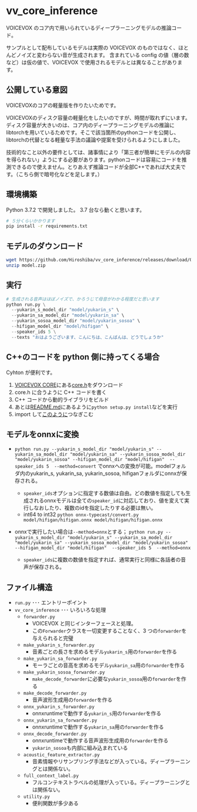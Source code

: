 # vv_core_inference

VOICEVOX のコア内で用いられているディープラーニングモデルの推論コード。

サンプルとして配布しているモデルは実際の VOICEVOX のものではなく、ほとんどノイズと変わらない音が生成されます。
含まれている config の値（層の数など）は仮の値で、VOICEVOX で使用されるモデルとは異なることがあります。

## 公開している意図

VOICEVOXのコアの軽量版を作りたいためです。

VOICEVOXのディスク容量の軽量化をしたいのですが、時間が取れずにいます。ディスク容量が大きいのは、コア内のディープラーニングモデルの推論にlibtorchを用いているためです。そこで該当箇所のpythonコードを公開し、libtorchの代替となる軽量な手法の議論や提案を受けられるようにしました。

技術的なこと以外の要件としては、諸事情により「第三者が簡単にモデルの内容を得られない」ようにする必要があります。pythonコードは容易にコードを推測できるので使えません。とりあえず推論コードが全部C++であれば大丈夫です。（こちら側で暗号化などを足します。）

## 環境構築

Python 3.7.2 で開発しました。 3.7 台なら動くと思います。

```bash
# ５分くらいかかります
pip install -r requirements.txt
```

## モデルのダウンロード

```bash
wget https://github.com/Hiroshiba/vv_core_inference/releases/download/0.0.1/model.zip
unzip model.zip
```

## 実行

```python
# 生成される音声はほぼノイズで、かろうじて母音がわかる程度だと思います
python run.py \
  --yukarin_s_model_dir "model/yukarin_s" \
  --yukarin_sa_model_dir "model/yukarin_sa" \
  --yukarin_sosoa_model_dir "model/yukarin_sosoa" \
  --hifigan_model_dir "model/hifigan" \
  --speaker_ids 5 \
  --texts "おはようございます、こんにちは、こんばんは、どうでしょうか"
```

## C++のコードを python 側に持ってくる場合

Cyhton が便利です。

1. [VOICEVOX CORE](https://github.com/Hiroshiba/voicevox_core/tree/f4844efc65b1a4875442091955af84f671e16887)にある[core.h](https://github.com/Hiroshiba/voicevox_core/blob/f4844efc65b1a4875442091955af84f671e16887/core.h)をダウンロード
2. core.h に合うように C++ コードを書く
3. C++ コードから動的ライブラリをビルド
4. あとは[README.md](https://github.com/Hiroshiba/voicevox_core/tree/f4844efc65b1a4875442091955af84f671e16887#%E3%82%BD%E3%83%BC%E3%82%B9%E3%82%B3%E3%83%BC%E3%83%89%E3%81%8B%E3%82%89%E5%AE%9F%E8%A1%8C)にあるように`python setup.py install`などを実行
5. import して[このように](https://github.com/Hiroshiba/voicevox_core/blob/f4844efc65b1a4875442091955af84f671e16887/example/python/run.py#L21-L25)つなぎこむ

## モデルをonnxに変換
* `python run.py --yukarin_s_model_dir "model/yukarin_s" --yukarin_sa_model_dir "model/yukarin_sa" --yukarin_sosoa_model_dir "model/yukarin_sosoa" --hifigan_model_dir "model/hifigan"  --speaker_ids 5  --method=convert` でonnxへの変換が可能。modelフォルダ内のyukarin_s, yukarin_sa, yukarin_sosoa, hifiganフォルダにonnxが保存される。
  - `speaker_ids`オプションに指定する数値は自由。どの数値を指定しても生成されるonnxモデルは全ての`speaker_id`に対応しており、値を変えて実行しなおしたり、複数のidを指定したりする必要は無い。
  - int64 to int32 `python onnx-typecast/convert.py model/hifigan/hifigan.onnx model/hifigan/hifigan.onnx`

* onnxで実行したい場合は`--method=onnx`とする； `python run.py --yukarin_s_model_dir "model/yukarin_s" --yukarin_sa_model_dir "model/yukarin_sa" --yukarin_sosoa_model_dir "model/yukarin_sosoa" --hifigan_model_dir "model/hifigan"  --speaker_ids 5  --method=onnx`
  - `speaker_ids`に複数の数値を指定すれば、通常実行と同様に各話者の音声が保存される。

## ファイル構造

- `run.py` ･･･ エントリーポイント
- `vv_core_inference` ･･･ いろいろな処理
  - `forwarder.py`
    - VOICEVOX と同じインターフェースと処理。
    - この`Forwarder`クラスを一切変更することなく、3 つの`forwarder`を与えられると完璧
  - `make_yukarin_s_forwarder.py`
    - 音素ごとの長さを求めるモデル`yukarin_s`用の`forwarder`を作る
  - `make_yukarin_sa_forwarder.py`
    - モーラごとの音高を求めるモデル`yukarin_sa`用の`forwarder`を作る
  - `make_yukarin_sosoa_forwarder.py`
    - `make_decode_forwarder`に必要な`yukarin_sosoa`用の`forwarder`を作る
  - `make_decode_forwarder.py`
    - 音声波形生成用の`forwarder`を作る
  - `onnx_yukarin_s_forwarder.py`
    - onnxruntimeで動作する`yukarin_s`用の`forwarder`を作る
  - `onnx_yukarin_sa_forwarder.py`
    - onnxruntimeで動作する`yukarin_sa`用の`forwarder`を作る
  - `onnx_decode_forwarder.py`
    - onnxruntimeで動作する音声波形生成用の`forwarder`を作る
    - `yukarin_sosoa`も内部に組み込まれている
  - `acoustic_feature_extractor.py`
    - 音素情報やリサンプリング手法などが入っている。ディープラーニングとは関係ない。
  - `full_context_label.py`
    - フルコンテキストラベルの処理が入っている。ディープラーニングとは関係ない。
  - `utility.py`
    - 便利関数が多少ある
